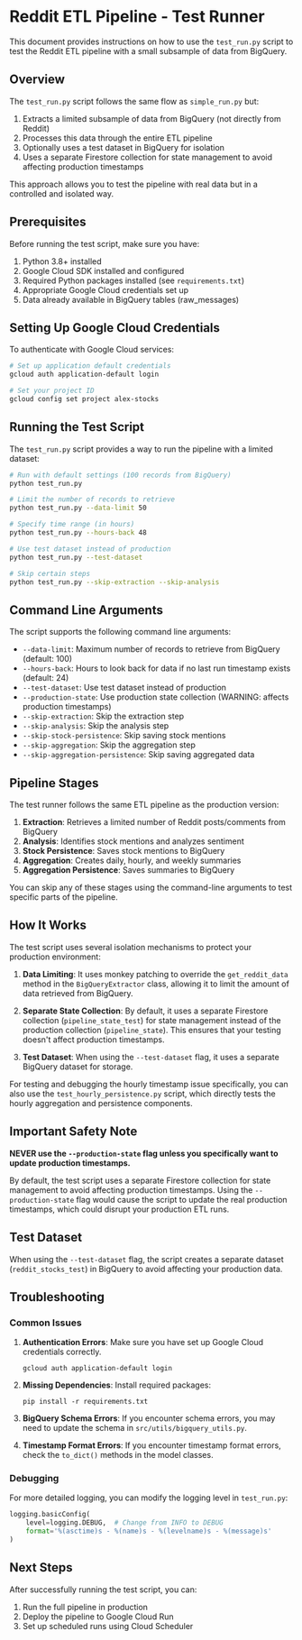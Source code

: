 # Reddit ETL Pipeline - Test Runner

This document provides instructions on how to use the `test_run.py` script to test the Reddit ETL pipeline with a small subsample of data from BigQuery.

## Overview

The `test_run.py` script follows the same flow as `simple_run.py` but:

1. Extracts a limited subsample of data from BigQuery (not directly from Reddit)
2. Processes this data through the entire ETL pipeline
3. Optionally uses a test dataset in BigQuery for isolation
4. Uses a separate Firestore collection for state management to avoid affecting production timestamps

This approach allows you to test the pipeline with real data but in a controlled and isolated way.

## Prerequisites

Before running the test script, make sure you have:

1. Python 3.8+ installed
2. Google Cloud SDK installed and configured
3. Required Python packages installed (see `requirements.txt`)
4. Appropriate Google Cloud credentials set up
5. Data already available in BigQuery tables (raw_messages)

## Setting Up Google Cloud Credentials

To authenticate with Google Cloud services:

```bash
# Set up application default credentials
gcloud auth application-default login

# Set your project ID
gcloud config set project alex-stocks
```

## Running the Test Script

The `test_run.py` script provides a way to run the pipeline with a limited dataset:

```bash
# Run with default settings (100 records from BigQuery)
python test_run.py

# Limit the number of records to retrieve
python test_run.py --data-limit 50

# Specify time range (in hours)
python test_run.py --hours-back 48

# Use test dataset instead of production
python test_run.py --test-dataset

# Skip certain steps
python test_run.py --skip-extraction --skip-analysis
```

## Command Line Arguments

The script supports the following command line arguments:

- `--data-limit`: Maximum number of records to retrieve from BigQuery (default: 100)
- `--hours-back`: Hours to look back for data if no last run timestamp exists (default: 24)
- `--test-dataset`: Use test dataset instead of production
- `--production-state`: Use production state collection (WARNING: affects production timestamps)
- `--skip-extraction`: Skip the extraction step
- `--skip-analysis`: Skip the analysis step
- `--skip-stock-persistence`: Skip saving stock mentions
- `--skip-aggregation`: Skip the aggregation step
- `--skip-aggregation-persistence`: Skip saving aggregated data

## Pipeline Stages

The test runner follows the same ETL pipeline as the production version:

1. **Extraction**: Retrieves a limited number of Reddit posts/comments from BigQuery
2. **Analysis**: Identifies stock mentions and analyzes sentiment
3. **Stock Persistence**: Saves stock mentions to BigQuery
4. **Aggregation**: Creates daily, hourly, and weekly summaries
5. **Aggregation Persistence**: Saves summaries to BigQuery

You can skip any of these stages using the command-line arguments to test specific parts of the pipeline.

## How It Works

The test script uses several isolation mechanisms to protect your production environment:

1. **Data Limiting**: It uses monkey patching to override the `get_reddit_data` method in the `BigQueryExtractor` class, allowing it to limit the amount of data retrieved from BigQuery.

2. **Separate State Collection**: By default, it uses a separate Firestore collection (`pipeline_state_test`) for state management instead of the production collection (`pipeline_state`). This ensures that your testing doesn't affect production timestamps.

3. **Test Dataset**: When using the `--test-dataset` flag, it uses a separate BigQuery dataset for storage.

For testing and debugging the hourly timestamp issue specifically, you can also use the `test_hourly_persistence.py` script, which directly tests the hourly aggregation and persistence components.

## Important Safety Note

**NEVER use the `--production-state` flag unless you specifically want to update production timestamps.**

By default, the test script uses a separate Firestore collection for state management to avoid affecting production timestamps. Using the `--production-state` flag would cause the script to update the real production timestamps, which could disrupt your production ETL runs.

## Test Dataset

When using the `--test-dataset` flag, the script creates a separate dataset (`reddit_stocks_test`) in BigQuery to avoid affecting your production data.

## Troubleshooting

### Common Issues

1. **Authentication Errors**: Make sure you have set up Google Cloud credentials correctly.
   ```
   gcloud auth application-default login
   ```

2. **Missing Dependencies**: Install required packages:
   ```
   pip install -r requirements.txt
   ```

3. **BigQuery Schema Errors**: If you encounter schema errors, you may need to update the schema in `src/utils/bigquery_utils.py`.

4. **Timestamp Format Errors**: If you encounter timestamp format errors, check the `to_dict()` methods in the model classes.

### Debugging

For more detailed logging, you can modify the logging level in `test_run.py`:

```python
logging.basicConfig(
    level=logging.DEBUG,  # Change from INFO to DEBUG
    format='%(asctime)s - %(name)s - %(levelname)s - %(message)s'
)
```

## Next Steps

After successfully running the test script, you can:

1. Run the full pipeline in production
2. Deploy the pipeline to Google Cloud Run
3. Set up scheduled runs using Cloud Scheduler 